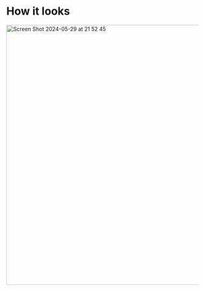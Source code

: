 
# How it looks

<img width="680" alt="Screen Shot 2024-05-29 at 21 52 45" src="https://github.com/elizabethcord06/Streamlit/assets/23126063/2703a8f8-4803-45b8-ba82-5108dda7052e">
